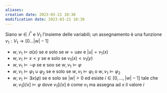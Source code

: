 ```yaml
---
aliases: 
creation date: 2023-03-21 10:38
modification date: 2023-03-21 10:38
---
```


Siano $w \in I^*$ e $V_{1}$ l'insieme delle variabili; un assegnamento è una funzione $v_{1} : V_{1} \to [0\dots|w|-1]$
- $w,v_{1} \vDash a(x)$ se e solo se $w = \text{uav}$ e $|u| = v_{1}(x)$
- $w,v_{1} \vDash x < y$ se e solo se $v_{1}(x) < v_{1}(y)$
- $w,v_{1} \vDash \neg \varphi$ se e soo se $w,v_{1} \vDash \varphi$
- $w,v_{1} \vDash \varphi_{1} \cup \varphi_{2}$ se e solo se $w,v_{1} \vDash \varphi_{1}$ o $w,v_{1} \vDash \varphi_{2}$
- $w,v_{1} \vDash \exists x(\varphi)$ se e solo se $|w| > 0$ ed esiste $i \in [0,\dots,|w|-1]$ tale che $w,v_{1}[i/x] \vDash \varphi$
  dove $v_{1}[i/x]$ è come $v_{1}$ ma assegna ad $x$ il valore $i$


